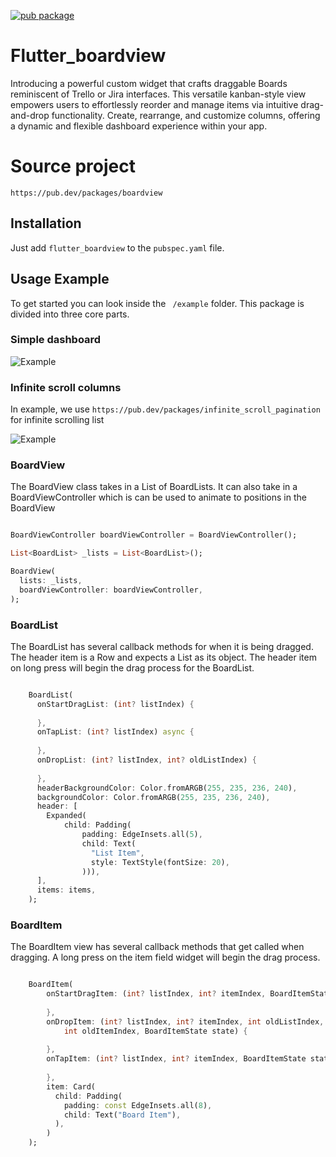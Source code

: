 [![pub package](https://img.shields.io/pub/v/boardview.svg)](https://pub.dev/packages/boardview)

# Flutter_boardview
Introducing a powerful custom widget that crafts draggable Boards reminiscent of Trello or Jira interfaces. This versatile kanban-style view empowers users to effortlessly reorder and manage items via intuitive drag-and-drop functionality. Create, rearrange, and customize columns, offering a dynamic and flexible dashboard experience within your app.

# Source project

``https://pub.dev/packages/boardview``

## Installation
Just add ``` flutter_boardview ``` to the ``` pubspec.yaml ``` file.

## Usage Example

To get started you can look inside the ``` /example``` folder. This package is divided into three core parts.

### Simple dashboard

![Example](https://github.com/antonzk/board/blob/master/example.gif?raw=true)

### Infinite scroll columns

In example, we use ```https://pub.dev/packages/infinite_scroll_pagination``` for infinite scrolling list

![Example](https://github.com/antonzk/board/blob/master/infinite_scrolling.gif?raw=true)

### BoardView

The BoardView class takes in a List of BoardLists. It can also take in a BoardViewController which is can be used to animate to positions in the BoardView

``` dart

BoardViewController boardViewController = BoardViewController();

List<BoardList> _lists = List<BoardList>();

BoardView(
  lists: _lists,
  boardViewController: boardViewController,
);

```

### BoardList

The BoardList has several callback methods for when it is being dragged. The header item is a Row and expects a List<Widget> as its object. The header item on long press will begin the drag process for the BoardList.

``` dart

    BoardList(
      onStartDragList: (int? listIndex) {
    
      },
      onTapList: (int? listIndex) async {
    
      },
      onDropList: (int? listIndex, int? oldListIndex) {       
       
      },
      headerBackgroundColor: Color.fromARGB(255, 235, 236, 240),
      backgroundColor: Color.fromARGB(255, 235, 236, 240),
      header: [
        Expanded(
            child: Padding(
                padding: EdgeInsets.all(5),
                child: Text(
                  "List Item",
                  style: TextStyle(fontSize: 20),
                ))),
      ],
      items: items,
    );

```

### BoardItem

The BoardItem view has several callback methods that get called when dragging. A long press on the item field widget will begin the drag process.

``` dart

    BoardItem(
        onStartDragItem: (int? listIndex, int? itemIndex, BoardItemState state) {
        
        },
        onDropItem: (int? listIndex, int? itemIndex, int oldListIndex,
            int oldItemIndex, BoardItemState state) {
                      
        },
        onTapItem: (int? listIndex, int? itemIndex, BoardItemState state) async {
        
        },
        item: Card(
          child: Padding(
            padding: const EdgeInsets.all(8),
            child: Text("Board Item"),
          ),
        )
    );

```
